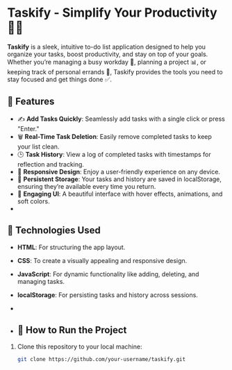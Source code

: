 # **Taskify - Simplify Your Productivity 📝✨**

**Taskify** is a sleek, intuitive to-do list application designed to help you organize your tasks, boost productivity, and stay on top of your goals. Whether you’re managing a busy workday 💼, planning a project 📊, or keeping track of personal errands 🛒, Taskify provides the tools you need to stay focused and get things done ✅.

## 🌟 **Features**
- ✍️ **Add Tasks Quickly**: Seamlessly add tasks with a single click or press "Enter."
- 🗑️ **Real-Time Task Deletion**: Easily remove completed tasks to keep your list clean.
- 🕒 **Task History**: View a log of completed tasks with timestamps for reflection and tracking.
- 📱 **Responsive Design**: Enjoy a user-friendly experience on any device.
- 💾 **Persistent Storage**: Your tasks and history are saved in localStorage, ensuring they’re available every time you return.
- 🎨 **Engaging UI**: A beautiful interface with hover effects, animations, and soft colors.
- 

## 🔧 **Technologies Used**
- **HTML**: For structuring the app layout.  
- **CSS**: To create a visually appealing and responsive design.  
- **JavaScript**: For dynamic functionality like adding, deleting, and managing tasks.  
- **localStorage**: For persisting tasks and history across sessions.
- 

- ## 🚀 **How to Run the Project**
1. Clone this repository to your local machine:  
   ```bash
   git clone https://github.com/your-username/taskify.git
